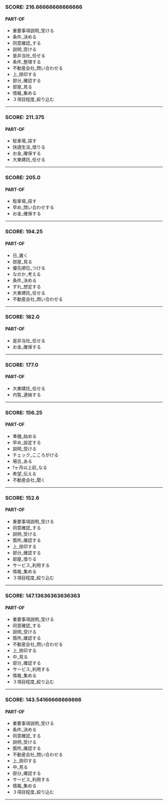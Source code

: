 
### SCORE: 216.66666666666666
#### PART-OF

- 重要事項説明_受ける 
- 条件_決める 
- 同意確認_する 
- 説明_受ける 
- 是非当社_任せる 
- 条件_整理する 
- 不動産会社_問い合わせる 
- 上_捺印する 
- 部分_確認する 
- 部屋_見る 
- 情報_集める 
- ３項目程度_絞り込む 

----------

### SCORE: 211.375
#### PART-OF

- 駐車場_探す 
- 快適生活_借りる 
- お金_確保する 
- 大東建託_任せる 

----------

### SCORE: 205.0
#### PART-OF

- 駐車場_探す 
- 早め_問い合わせする 
- お金_確保する 

----------

### SCORE: 194.25
#### PART-OF

- 日_置く 
- 部屋_見る 
- 優先順位_つける 
- なのか_考える 
- 条件_決める 
- ずれ_想定する 
- 大東建託_任せる 
- 不動産会社_問い合わせる 

----------

### SCORE: 182.0
#### PART-OF

- 是非当社_任せる 
- お金_確保する 

----------

### SCORE: 177.0
#### PART-OF

- 大東建託_任せる 
- 内覧_連絡する 

----------

### SCORE: 156.25
#### PART-OF

- 準備_始める 
- 早め_設定する 
- 説明_受ける 
- チェック_こころがける 
- 場合_ある 
- 1ヶ月以上前_なる 
- 希望_伝える 
- 不動産会社_聞く 

----------

### SCORE: 152.6
#### PART-OF

- 重要事項説明_受ける 
- 同意確認_する 
- 説明_受ける 
- 箇所_確認する 
- 上_捺印する 
- 部分_確認する 
- 部屋_借りる 
- サービス_利用する 
- 情報_集める 
- ３項目程度_絞り込む 

----------

### SCORE: 147.13636363636363
#### PART-OF

- 重要事項説明_受ける 
- 同意確認_する 
- 説明_受ける 
- 箇所_確認する 
- 不動産会社_問い合わせる 
- 上_捺印する 
- 中_見る 
- 部分_確認する 
- サービス_利用する 
- 情報_集める 
- ３項目程度_絞り込む 

----------

### SCORE: 143.54166666666666
#### PART-OF

- 重要事項説明_受ける 
- 条件_決める 
- 同意確認_する 
- 説明_受ける 
- 箇所_確認する 
- 不動産会社_問い合わせる 
- 上_捺印する 
- 中_見る 
- 部分_確認する 
- サービス_利用する 
- 情報_集める 
- ３項目程度_絞り込む 

----------
